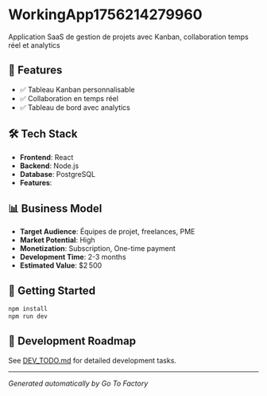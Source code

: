 # WorkingApp1756214279960

Application SaaS de gestion de projets avec Kanban, collaboration temps réel et analytics

## 🚀 Features

- ✅ Tableau Kanban personnalisable
- ✅ Collaboration en temps réel
- ✅ Tableau de bord avec analytics

## 🛠️ Tech Stack

- **Frontend**: React
- **Backend**: Node.js
- **Database**: PostgreSQL
- **Features**: 

## 📊 Business Model

- **Target Audience**: Équipes de projet, freelances, PME
- **Market Potential**: High
- **Monetization**: Subscription, One-time payment
- **Development Time**: 2-3 months
- **Estimated Value**: $2 500

## 🚀 Getting Started

```bash
npm install
npm run dev
```

## 📝 Development Roadmap

See [DEV_TODO.md](./DEV_TODO.md) for detailed development tasks.

---
*Generated automatically by Go To Factory*
